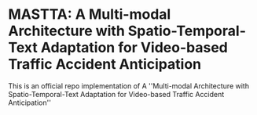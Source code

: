 # MASTTA: A Multi-modal Architecture with Spatio-Temporal-Text Adaptation for Video-based Traffic Accident Anticipation
This is an official repo implementation of A ''Multi-modal Architecture with Spatio-Temporal-Text Adaptation for Video-based Traffic Accident Anticipation''

